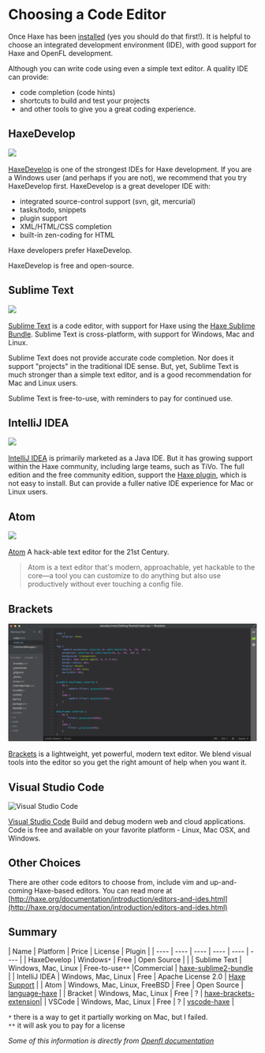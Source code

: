 # Choosing a Code Editor




Once Haxe has been [installed](installation.md) (yes you should do that first!). It is helpful to choose an integrated development environment (IDE), with good support for Haxe and OpenFL development.

Although you can write code using even a simple text editor. 
A quality IDE can provide:

- code completion (code hints)
- shortcuts to build and test your projects
- and other tools to give you a great coding experience.

## HaxeDevelop

![](http://haxedevelop.org/img/haxedevelop-interface.jpg)

[HaxeDevelop](http://www.haxedevelop.org) is one of the strongest IDEs for Haxe development. If you are a Windows user (and perhaps if you are not), we recommend that you try HaxeDevelop first.
HaxeDevelop is a great developer IDE with:

- integrated source-control support (svn, git, mercurial)
- tasks/todo, snippets
- plugin support
- XML/HTML/CSS completion
- built-in zen-coding for HTML

Haxe developers prefer HaxeDevelop.

HaxeDevelop is free and open-source.

## Sublime Text

![](http://www.sublimetext.com/screenshots/alpha_ui_large.png)

[Sublime Text](http://www.sublimetext.com) is a code editor, with support for Haxe using the [Haxe Sublime Bundle](https://github.com/clemos/haxe-sublime-bundle). Sublime Text is cross-platform, with support for Windows, Mac and Linux.

Sublime Text does not provide accurate code completion. Nor does it support "projects" in the traditional IDE sense. But, yet, Sublime Text is much stronger than a simple text editor, and is a good recommendation for Mac and Linux users.

Sublime Text is free-to-use, with reminders to pay for continued use.

## IntelliJ IDEA

![](https://upload.wikimedia.org/wikipedia/commons/c/cd/IntelliJ_IDEA_12.0.4_Ultimate.jpg)

[IntelliJ IDEA](https://www.jetbrains.com/idea/) is primarily marketed as a Java IDE. But it has growing support within the Haxe community, including large teams, such as TiVo. The full edition and the free community edition, support the [Haxe plugin](https://plugins.jetbrains.com/plugin/6873?pr=idea), which is not easy to install. But can provide a fuller native IDE experience for Mac or Linux users.

## Atom

![](https://github-atom-io-herokuapp-com.global.ssl.fastly.net/assets/screenshot-main-80d8c9841da6ed11c9d87f31136a4ca9.png)

[Atom](https://atom.io/) A hack-able text editor for the 21st Century.  

> Atom is a text editor that's modern, approachable, yet hackable to the core—a tool you can customize to do anything but also use productively without ever touching a config file.



## Brackets

![](https://raw.githubusercontent.com/Brackets-Themes/80sBaby/master/screenshots/css.png)

[Brackets](http://brackets.io/) is a lightweight, yet powerful, modern text editor. We blend visual tools into the editor so you get the right amount of help when you want it.




## Visual Studio Code

![Visual Studio Code](https://code.visualstudio.com/home-screenshot-mac-lg.png)

[Visual Studio Code](https://code.visualstudio.com/) Build and debug modern web and cloud applications. Code is free and available on your favorite platform - Linux, Mac OSX, and Windows.


## Other Choices

There are other code editors to choose from, include vim and up-and-coming Haxe-based editors. You can read more at [http://haxe.org/documentation/introduction/editors-and-ides.html](http://haxe.org/documentation/introduction/editors-and-ides.html)






## Summary

| Name | Platform | Price | License | Plugin |
| ---- | ---- | ---- | ---- | ---- | ---- |
| HaxeDevelop | Windows`*` | Free | Open Source | | 
| Sublime Text | Windows, Mac, Linux | Free-to-use`**` |Commercial | [haxe-sublime2-bundle](https://github.com/clemos/haxe-sublime2-bundle) |
| IntelliJ IDEA | Windows, Mac, Linux | Free | Apache License 2.0 | [Haxe Support](http://plugins.jetbrains.com/plugin/6873?pr=idea) |
| Atom | Windows, Mac, Linux, FreeBSD | Free | Open Source | [language-haxe](https://atom.io/packages/language-haxe) |
| Bracket | Windows, Mac, Linux | Free | ? | [haxe-brackets-extension](https://github.com/jasononeil/haxe-brackets-extension)|
| VSCode | Windows, Mac, Linux | Free | ? | [vscode-haxe](https://marketplace.visualstudio.com/items?itemName=haxedevs.haxe) |

`*` there is a way to get it partially working on Mac, but I failed.  
`**` it will ask you to pay for a license







*Some of this information is directly from [Openfl documentation](http://www.openfl.org/learn/resources/choosing-a-code-editor/)*